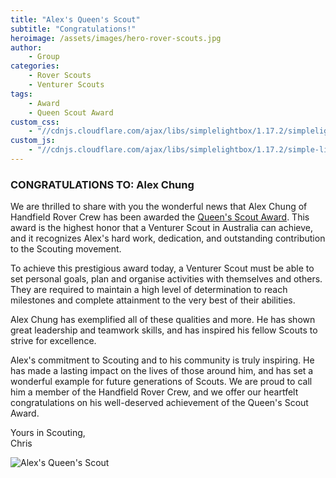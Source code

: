 ```yaml
---
title: "Alex's Queen's Scout"
subtitle: "Congratulations!"
heroimage: /assets/images/hero-rover-scouts.jpg
author:
    - Group
categories:
    - Rover Scouts
    - Venturer Scouts
tags:
    - Award
    - Queen Scout Award
custom_css:
    - "//cdnjs.cloudflare.com/ajax/libs/simplelightbox/1.17.2/simplelightbox.min.css"
custom_js:
    - "//cdnjs.cloudflare.com/ajax/libs/simplelightbox/1.17.2/simple-lightbox.min.js"
---
```


### CONGRATULATIONS TO: Alex Chung

We are thrilled to share with you the wonderful news that Alex Chung of Handfield Rover Crew has been awarded the [Queen's Scout Award](https://scoutsvictoria.com.au/activities-events/activity-teams/heritage/kings-and-queens-scout-honour-roll/). This  award is the highest honor that a Venturer Scout in Australia can achieve, and it recognizes Alex's hard work, dedication, and outstanding contribution to the Scouting movement.

To achieve this prestigious award today, a Venturer Scout must be able to set personal goals, plan and organise activities with themselves and others. They are required to maintain a high level of determination to reach milestones and complete attainment to the very best of their abilities.

Alex Chung has exemplified all of these qualities and more. He has shown great leadership and teamwork skills, and has inspired his fellow Scouts to strive for excellence.

Alex's commitment to Scouting and to his community is truly inspiring. He has made a lasting impact on the lives of those around him, and has set a wonderful example for future generations of Scouts. We are proud to call him a member of the Handfield Rover Crew, and we offer our heartfelt congratulations on his well-deserved achievement of the Queen's Scout Award.

Yours in Scouting,  
Chris

<p>
    <img src="//images.weserv.nl/?url={{ site.url | replace: 'http://','' | replace: 'https://','' }}/uploads/2023-04-02-alex-queen-scout/alex.jpg&w=600&h=600&output=jpg&q=50&t=inside&we" alt="Alex's Queen's Scout" title="Alex Queen's Scout" class="img-fluid rounded mx-auto d-block" />
</p>
